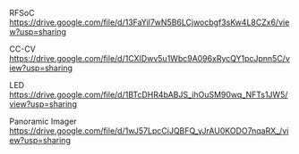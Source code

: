 RFSoC
https://drive.google.com/file/d/13FaYil7wN5B6LCjwocbgf3sKw4L8CZx6/view?usp=sharing

CC-CV
https://drive.google.com/file/d/1CXIDwv5u1Wbc9A096xRycQY1pcJpnn5C/view?usp=sharing

LED
https://drive.google.com/file/d/1BTcDHR4bABJS_ihOuSM90wq_NFTs1JW5/view?usp=sharing

Panoramic Imager
https://drive.google.com/file/d/1wJ57LpcCiJQBFQ_yJrAU0KODO7nqaRX_/view?usp=sharing
